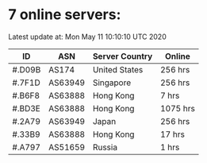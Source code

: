 # 7 online servers:

Latest update at: Mon May 11 10:10:10 UTC 2020

| ID | ASN | Server Country | Online |
| -- | --- | -------------- | ------ |
| #.D09B | AS174 | United States | 256 hrs |
| #.7F1D | AS63949 | Singapore | 256 hrs |
| #.B6F8 | AS63888 | Hong Kong | 7 hrs |
| #.BD3E | AS63888 | Hong Kong | 1075 hrs |
| #.2A79 | AS63949 | Japan | 256 hrs |
| #.33B9 | AS63888 | Hong Kong | 17 hrs |
| #.A797 | AS51659 | Russia | 1 hrs |

